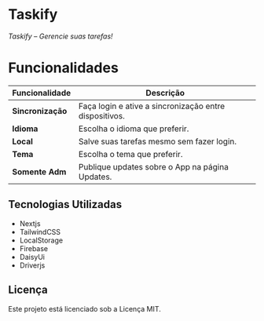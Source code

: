 
# Taskify


*Taskify – Gerencie suas tarefas!*

# Funcionalidades

| Funcionalidade  | Descrição |
|-----------------|-----------|
| **Sincronização**        | Faça login e ative a sincronização entre dispositivos. |
| **Idioma**  | Escolha o idioma que preferir. |
| **Local**| Salve suas tarefas mesmo sem fazer login. |
| **Tema**| Escolha o tema que preferir. |
| **Somente Adm**| Publique updates sobre o App na página Updates. |

## Tecnologias Utilizadas

- Nextjs
- TailwindCSS
- LocalStorage
- Firebase
- DaisyUi
- Driverjs


## Licença
Este projeto está licenciado sob a Licença MIT.
